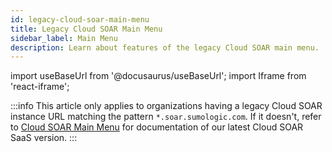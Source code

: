 ```yaml
---
id: legacy-cloud-soar-main-menu
title: Legacy Cloud SOAR Main Menu
sidebar_label: Main Menu
description: Learn about features of the legacy Cloud SOAR main menu.
---
```


import useBaseUrl from '@docusaurus/useBaseUrl';
import Iframe from 'react-iframe';

:::info
This article only applies to organizations having a legacy Cloud SOAR instance URL matching the pattern `*.soar.sumologic.com`. If it doesn't, refer to [Cloud SOAR Main Menu](/docs/cloud-soar/main-menu/) for documentation of our latest Cloud SOAR SaaS version.
:::

